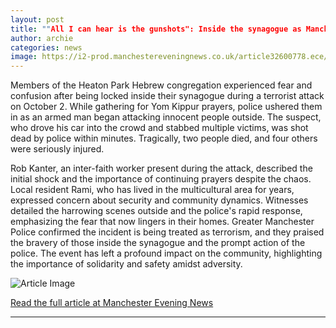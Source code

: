```yaml
---
layout: post
title: ""All I can hear is the gunshots": Inside the synagogue as Manchester terror attack unfolds"
author: archie
categories: news
image: https://i2-prod.manchestereveningnews.co.uk/article32600778.ece/ALTERNATES/s1200/1_Manchester-synagogue-incident.jpg
---
```

Members of the Heaton Park Hebrew congregation experienced fear and confusion after being locked inside their synagogue during a terrorist attack on October 2. While gathering for Yom Kippur prayers, police ushered them in as an armed man began attacking innocent people outside. The suspect, who drove his car into the crowd and stabbed multiple victims, was shot dead by police within minutes. Tragically, two people died, and four others were seriously injured. 

Rob Kanter, an inter-faith worker present during the attack, described the initial shock and the importance of continuing prayers despite the chaos. Local resident Rami, who has lived in the multicultural area for years, expressed concern about security and community dynamics. Witnesses detailed the harrowing scenes outside and the police's rapid response, emphasizing the fear that now lingers in their homes. Greater Manchester Police confirmed the incident is being treated as terrorism, and they praised the bravery of those inside the synagogue and the prompt action of the police. The event has left a profound impact on the community, highlighting the importance of solidarity and safety amidst adversity.

![Article Image](https://i2-prod.manchestereveningnews.co.uk/article32600778.ece/ALTERNATES/s1200/1_Manchester-synagogue-incident.jpg)

[Read the full article at Manchester Evening News](https://www.manchestereveningnews.co.uk/news/greater-manchester-news/all-can-hear-gunshots-inside-32600525)

---

